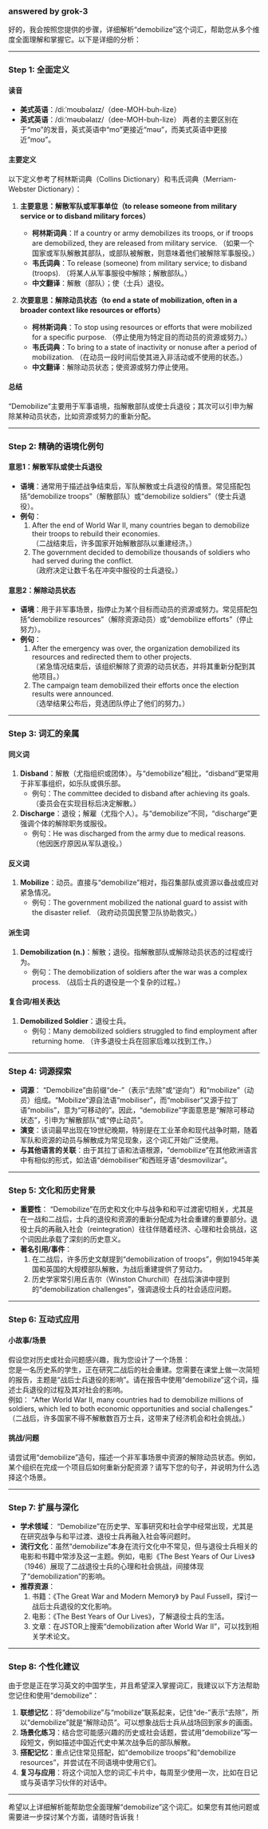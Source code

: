 ### answered by grok-3
好的，我会按照您提供的步骤，详细解析“demobilize”这个词汇，帮助您从多个维度全面理解和掌握它。以下是详细的分析：

---

### Step 1: 全面定义
#### 读音
- **美式英语**：/diːˈmoʊbəlaɪz/（dee-MOH-buh-lize）
- **英式英语**：/diːˈməʊbəlaɪz/（dee-MOH-buh-lize）
两者的主要区别在于“mo”的发音，英式英语中“mo”更接近“məʊ”，而美式英语中更接近“moʊ”。

#### 主要定义
以下定义参考了柯林斯词典（Collins Dictionary）和韦氏词典（Merriam-Webster Dictionary）：
1. **主要意思：解散军队或军事单位（to release someone from military service or to disband military forces）**
   - **柯林斯词典**：If a country or army demobilizes its troops, or if troops are demobilized, they are released from military service. （如果一个国家或军队解散其部队，或部队被解散，则意味着他们被解除军事服役。）
   - **韦氏词典**：To release (someone) from military service; to disband (troops). （将某人从军事服役中解除；解散部队。）
   - **中文翻译**：解散（部队）；使（士兵）退役。

2. **次要意思：解除动员状态（to end a state of mobilization, often in a broader context like resources or efforts）**
   - **柯林斯词典**：To stop using resources or efforts that were mobilized for a specific purpose. （停止使用为特定目的而动员的资源或努力。）
   - **韦氏词典**：To bring to a state of inactivity or nonuse after a period of mobilization. （在动员一段时间后使其进入非活动或不使用的状态。）
   - **中文翻译**：解除动员状态；使资源或努力停止使用。

#### 总结
“Demobilize”主要用于军事语境，指解散部队或使士兵退役；其次可以引申为解除某种动员状态，比如资源或努力的重新分配。

---

### Step 2: 精确的语境化例句
#### 意思1：解散军队或使士兵退役
- **语境**：通常用于描述战争结束后，军队解散或士兵退役的情景。常见搭配包括“demobilize troops”（解散部队）或“demobilize soldiers”（使士兵退役）。
- **例句**：
  1. After the end of World War II, many countries began to demobilize their troops to rebuild their economies.  
     （二战结束后，许多国家开始解散部队以重建经济。）
  2. The government decided to demobilize thousands of soldiers who had served during the conflict.  
     （政府决定让数千名在冲突中服役的士兵退役。）

#### 意思2：解除动员状态
- **语境**：用于非军事场景，指停止为某个目标而动员的资源或努力。常见搭配包括“demobilize resources”（解除资源动员）或“demobilize efforts”（停止努力）。
- **例句**：
  1. After the emergency was over, the organization demobilized its resources and redirected them to other projects.  
     （紧急情况结束后，该组织解除了资源的动员状态，并将其重新分配到其他项目。）
  2. The campaign team demobilized their efforts once the election results were announced.  
     （选举结果公布后，竞选团队停止了他们的努力。）

---

### Step 3: 词汇的亲属
#### 同义词
1. **Disband**：解散（尤指组织或团体）。与“demobilize”相比，“disband”更常用于非军事组织，如乐队或俱乐部。
   - 例句：The committee decided to disband after achieving its goals. （委员会在实现目标后决定解散。）
2. **Discharge**：退役；解雇（尤指个人）。与“demobilize”不同，“discharge”更强调个体的解除职务或服役。
   - 例句：He was discharged from the army due to medical reasons. （他因医疗原因从军队退役。）

#### 反义词
1. **Mobilize**：动员。直接与“demobilize”相对，指召集部队或资源以备战或应对紧急情况。
   - 例句：The government mobilized the national guard to assist with the disaster relief. （政府动员国民警卫队协助救灾。）

#### 派生词
1. **Demobilization (n.)**：解散；退役。指解散部队或解除动员状态的过程或行为。
   - 例句：The demobilization of soldiers after the war was a complex process. （战后士兵的退役是一个复杂的过程。）

#### 复合词/相关表达
1. **Demobilized Soldier**：退役士兵。
   - 例句：Many demobilized soldiers struggled to find employment after returning home. （许多退役士兵在回家后难以找到工作。）

---

### Step 4: 词源探索
- **词源**： “Demobilize”由前缀“de-”（表示“去除”或“逆向”）和“mobilize”（动员）组成。“Mobilize”源自法语“mobiliser”，而“mobiliser”又源于拉丁语“mobilis”，意为“可移动的”。因此，“demobilize”字面意思是“解除可移动状态”，引申为“解散部队”或“停止动员”。
- **演变**：该词最早出现在19世纪晚期，特别是在工业革命和现代战争时期，随着军队和资源的动员与解散成为常见现象，这个词汇开始广泛使用。
- **与其他语言的关联**：由于其拉丁语和法语根源，“demobilize”在其他欧洲语言中有相似的形式，如法语“démobiliser”和西班牙语“desmovilizar”。

---

### Step 5: 文化和历史背景
- **重要性**： “Demobilize”在历史和文化中与战争和和平过渡密切相关，尤其是在一战和二战后，士兵的退役和资源的重新分配成为社会重建的重要部分。退役士兵的再融入社会（reintegration）往往伴随着经济、心理和社会挑战，这个词因此承载了深刻的历史意义。
- **著名引用/事件**：
  1. 在二战后，许多历史文献提到“demobilization of troops”，例如1945年美国和英国的大规模部队解散，为战后重建提供了劳动力。
  2. 历史学家常引用丘吉尔（Winston Churchill）在战后演讲中提到的“demobilization challenges”，强调退役士兵的社会适应问题。

---

### Step 6: 互动式应用
#### 小故事/场景
假设您对历史或社会问题感兴趣，我为您设计了一个场景：  
您是一名历史系的学生，正在研究二战后的社会重建。您需要在课堂上做一次简短的报告，主题是“战后士兵退役的影响”。请在报告中使用“demobilize”这个词，描述士兵退役的过程及其对社会的影响。  
例如： “After World War II, many countries had to demobilize millions of soldiers, which led to both economic opportunities and social challenges.” （二战后，许多国家不得不解散数百万士兵，这带来了经济机会和社会挑战。）

#### 挑战/问题
请尝试用“demobilize”造句，描述一个非军事场景中资源的解除动员状态。例如，某个组织在完成一个项目后如何重新分配资源？请写下您的句子，并说明为什么选择这个场景。

---

### Step 7: 扩展与深化
- **学术领域**： “Demobilize”在历史学、军事研究和社会学中经常出现，尤其是在研究战争与和平过渡、退役士兵再融入社会等问题时。
- **流行文化**：虽然“demobilize”本身在流行文化中不常见，但与退役士兵相关的电影和书籍中常涉及这一主题。例如，电影《The Best Years of Our Lives》（1946）展现了二战退役士兵的心理和社会挑战，间接体现了“demobilization”的影响。
- **推荐资源**：
  1. 书籍：《The Great War and Modern Memory》 by Paul Fussell，探讨一战后士兵退役的文化影响。
  2. 电影：《The Best Years of Our Lives》，了解退役士兵的生活。
  3. 文章：在JSTOR上搜索“demobilization after World War II”，可以找到相关学术论文。

---

### Step 8: 个性化建议
由于您是正在学习英文的中国学生，并且希望深入掌握词汇，我建议以下方法帮助您记住和使用“demobilize”：
1. **联想记忆**：将“demobilize”与“mobilize”联系起来，记住“de-”表示“去除”，所以“demobilize”就是“解除动员”。可以想象战后士兵从战场回到家乡的画面。
2. **场景化练习**：结合您可能感兴趣的历史或社会话题，尝试用“demobilize”写一段短文，例如描述中国近代史中某次战争后的部队解散。
3. **搭配记忆**：重点记住常见搭配，如“demobilize troops”和“demobilize resources”，并尝试在不同语境中使用它们。
4. **复习与应用**：将这个词加入您的词汇卡片中，每周至少使用一次，比如在日记或与英语学习伙伴的对话中。

---

希望以上详细解析能帮助您全面理解“demobilize”这个词汇。如果您有其他问题或需要进一步探讨某个方面，请随时告诉我！